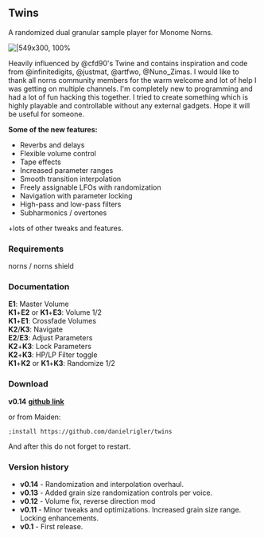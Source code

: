 ## Twins

A randomized dual granular sample player for Monome Norns.

![|549x300, 100%](https://llllllll.co/uploads/default/original/3X/2/e/2e9600ff411f4e903713e535a1e667cd7ac07624.png)


Heavily influenced by @cfd90's Twine and contains inspiration and code from @infinitedigits, @justmat, @artfwo, @Nuno_Zimas. I would like to thank all norns community members for the warm welcome and lot of help I was getting on multiple channels. I'm completely new to programming and had a lot of fun hacking this together. I tried to create something which is highly playable and controllable without any external gadgets. Hope it will be useful for someone.

**Some of the new features:**
* Reverbs and delays 
* Flexible volume control
* Tape effects
* Increased parameter ranges
* Smooth transition interpolation
* Freely assignable LFOs with randomization
* Navigation with parameter locking
* High-pass and low-pass filters
* Subharmonics / overtones

+lots of other tweaks and features. 

### Requirements

norns / norns shield

### Documentation

**E1**: Master Volume  
**K1**+**E2** or **K1**+**E3**: Volume 1/2  
**K1**+**E1**: Crossfade Volumes  
**K2**/**K3**: Navigate  
**E2**/**E3**: Adjust Parameters  
**K2**+**K3**: Lock Parameters  
**K2**+**K3**: HP/LP Filter toggle  
**K1**+**K2** or **K1**+**K3**: Randomize 1/2
### Download

**v0.14** **[github link](https://github.com/danielrigler/twins)**

or from Maiden:
```
;install https://github.com/danielrigler/twins
```
And after this do not forget to restart. 
### Version history
* **v0.14** - Randomization and interpolation overhaul. 
* **v0.13** - Added grain size randomization controls per voice.
* **v0.12** - Volume fix, reverse direction mod
* **v0.11** - Minor tweaks and optimizations. Increased grain size range. Locking enhancements.
* **v0.1** - First release.
